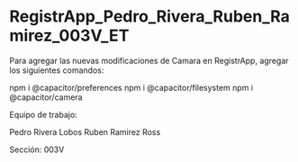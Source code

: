 # RegistrApp_Pedro_Rivera_Ruben_Ramirez_003V_ET

Para agregar las nuevas modificaciones de Camara en RegistrApp, agregar los siguientes comandos:

npm i @capacitor/preferences
npm i @capacitor/filesystem
npm i @capacitor/camera

Equipo de trabajo:

Pedro Rivera Lobos
Ruben Ramirez Ross

Sección: 003V
